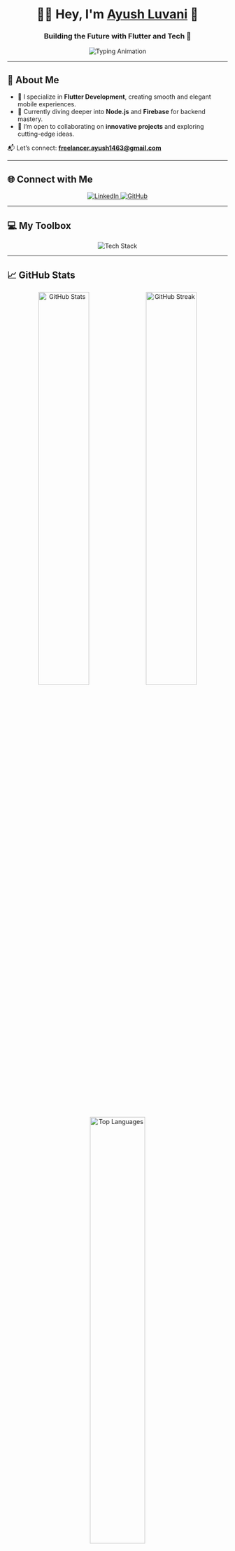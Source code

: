 <h1 align="center">👨‍💻 Hey, I'm <a href="https://linkedin.com/in/ayushluvani" target="_blank">Ayush Luvani</a> 🚀</h1>
<h3 align="center">Building the Future with Flutter and Tech 🌟</h3>

<div align="center">
  <img src="https://readme-typing-svg.herokuapp.com?font=Roboto+Mono&size=24&pause=1000&color=03C9A9&center=true&vCenter=true&width=500&height=50&lines=🎯+Coding+with+Passion;🌱+Always+Learning+Something+New;🚀+Open+to+Exciting+Challenges" alt="Typing Animation" />
</div>

---

## 🎨 About Me  
- 🔭 I specialize in **Flutter Development**, creating smooth and elegant mobile experiences.  
- 🌱 Currently diving deeper into **Node.js** and **Firebase** for backend mastery.  
- 🤝 I’m open to collaborating on **innovative projects** and exploring cutting-edge ideas.  

📬 Let’s connect: **freelancer.ayush1463@gmail.com**

---

## 🌐 Connect with Me  
<p align="center">
  <a href="https://linkedin.com/in/ayushluvani" target="_blank">
    <img src="https://img.shields.io/badge/LinkedIn-%230077B5.svg?style=for-the-badge&logo=linkedin&logoColor=white" alt="LinkedIn"/>
  </a>
  <a href="https://github.com/AyushLuvani" target="_blank">
    <img src="https://img.shields.io/badge/GitHub-%2312100E.svg?style=for-the-badge&logo=github&logoColor=white" alt="GitHub"/>
  </a>
</p>

---

## 💻 My Toolbox  
<p align="center">
  <img src="https://skillicons.dev/icons?i=dart,flutter,firebase,nodejs,html,css,php" alt="Tech Stack" />
</p>

---

## 📈 GitHub Stats  
<p align="center">
  <img src="https://github-readme-stats.vercel.app/api?username=AyushLuvani&show_icons=true&theme=radical&hide_border=true&count_private=true" alt="GitHub Stats" width="48%"/>
  <img src="https://github-readme-streak-stats.herokuapp.com/?user=AyushLuvani&theme=radical&hide_border=true" alt="GitHub Streak" width="48%"/>
</p>

<p align="center">
  <img src="https://github-readme-stats.vercel.app/api/top-langs/?username=AyushLuvani&layout=compact&theme=radical&hide_border=true" alt="Top Languages" width="50%"/>
</p>

---

## 🏆 Achievements  
<div align="center">
  <img src="https://github-profile-trophy.vercel.app/?username=AyushLuvani&theme=radical&margin-w=15&no-frame=true" alt="Trophies" width="80%"/>
</div>

---

## 🌟 Fun Stats & Insights  
<p align="center">
  <img src="https://github-readme-activity-graph.vercel.app/graph?username=AyushLuvani&bg_color=1a1b27&color=38bdae&line=ff7b72&point=f5d3d3&hide_border=true" alt="Contribution Graph" width="90%"/>
</p>

<p align="center">
  <img src="https://visitor-badge.glitch.me/badge?page_id=AyushLuvani.visitor-badge" alt="Visitors" />
  <img src="https://img.shields.io/github/followers/AyushLuvani?style=social" alt="GitHub Followers" />
  <img src="https://img.shields.io/github/stars/AyushLuvani?style=social" alt="GitHub Stars" />
</p>

<p align="center">
  <img src="https://github-readme-quotes.herokuapp.com/quote?theme=radical&animation=default&layout=default" alt="Inspirational Quote" />
</p>

---

## 🛠️ Dynamic Animations  
<p align="center">
  <img src="https://raw.githubusercontent.com/AyushLuvani/AyushLuvani/output/github-contribution-grid-snake.svg" alt="Snake Animation" />
</p>

---

## 💡 Fun Fact  
🌌 When I'm not coding, I love exploring **tech innovations** and brainstorming the next big thing!

---

<p align="center">
  <img src="https://readme-typing-svg.herokuapp.com?font=Roboto+Mono&size=22&pause=1000&color=03C9A9&center=true&vCenter=true&width=500&height=50&lines=🚀+Innovation+Through+Code;💡+Creating+Impactful+Solutions;🌟+Always+Ready+for+New+Challenges" alt="Closing Animation" />
</p>
